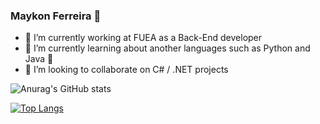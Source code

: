 ### Maykon Ferreira 👋 

- 🔭 I’m currently working at FUEA as a Back-End developer
- 🌱 I’m currently learning about another languages such as Python and Java 👀
- 👯 I’m looking to collaborate on C# / .NET projects 


![Anurag's GitHub stats](https://github-readme-stats.vercel.app/api?username=MaykonFerrero&show_icons=true&theme=radical)

[![Top Langs](https://github-readme-stats.vercel.app/api/top-langs/?username=MaykonFerrero&layout=compact)](https://github.com/MaykonFerrero/github-readme-stats)
